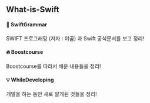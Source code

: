 <h2>What-is-Swift</h2>

<h4>👣 SwiftGrammar</h4>
SWIFT 프로그래밍 (저자 : 야곰) 과 Swift 공식문서를 보고 정리!

<h4>🔥 Boostcourse</h4> 
Boostcourse를 따라서 배운 내용들을 정리!

#### 💡 WhileDeveloping

개발을 하는 동안 새로 알게된 것들을 정리!

###### 



